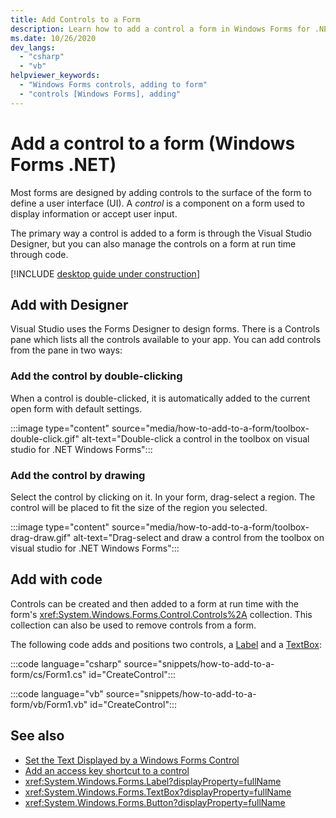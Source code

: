 ```yaml
---
title: Add Controls to a Form
description: Learn how to add a control a form in Windows Forms for .NET
ms.date: 10/26/2020
dev_langs:
  - "csharp"
  - "vb"
helpviewer_keywords:
  - "Windows Forms controls, adding to form"
  - "controls [Windows Forms], adding"
---
```


# Add a control to a form (Windows Forms .NET)

Most forms are designed by adding controls to the surface of the form to define a user interface (UI). A *control* is a component on a form used to display information or accept user input.<!-- TODO For more information about controls, see [Forms overview](..\forms\overview.md). -->

The primary way a control is added to a form is through the Visual Studio Designer, but you can also manage the controls on a form at run time through code.

[!INCLUDE [desktop guide under construction](../../includes/desktop-guide-preview-note.md)]

## Add with Designer

Visual Studio uses the Forms Designer to design forms. There is a Controls pane which lists all the controls available to your app. You can add controls from the pane in two ways:

### Add the control by double-clicking

When a control is double-clicked, it is automatically added to the current open form with default settings.

:::image type="content" source="media/how-to-add-to-a-form/toolbox-double-click.gif" alt-text="Double-click a control in the toolbox on visual studio for .NET Windows Forms":::

### Add the control by drawing

Select the control by clicking on it. In your form, drag-select a region. The control will be placed to fit the size of the region you selected.

:::image type="content" source="media/how-to-add-to-a-form/toolbox-drag-draw.gif" alt-text="Drag-select and draw a control from the toolbox on visual studio for .NET Windows Forms":::

## Add with code

Controls can be created and then added to a form at run time with the form's <xref:System.Windows.Forms.Control.Controls%2A> collection. This collection can also be used to remove controls from a form.

The following code adds and positions two controls, a [Label](xref:System.Windows.Forms.Label) and a [TextBox](xref:System.Windows.Forms.TextBox):

:::code language="csharp" source="snippets/how-to-add-to-a-form/cs/Form1.cs" id="CreateControl":::

:::code language="vb" source="snippets/how-to-add-to-a-form/vb/Form1.vb" id="CreateControl":::

## See also

- [Set the Text Displayed by a Windows Forms Control](how-to-set-the-display-text.md)
- [Add an access key shortcut to a control](how-to-create-access-keys.md)
- <xref:System.Windows.Forms.Label?displayProperty=fullName>
- <xref:System.Windows.Forms.TextBox?displayProperty=fullName>
- <xref:System.Windows.Forms.Button?displayProperty=fullName>
